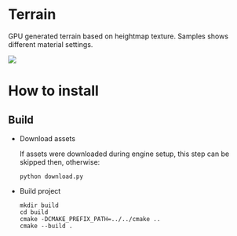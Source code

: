 # Terrain

GPU generated terrain based on heightmap texture. Samples shows different material settings.

![](https://media.giphy.com/media/9kFtsK5QWa7Y8v3NEJ/giphy.gif)

# How to install

## Build

- Download assets

  If assets were downloaded during engine setup, this step can be skipped then, otherwise:
  ```
  python download.py
  ```
- Build project
  ```
  mkdir build
  cd build
  cmake -DCMAKE_PREFIX_PATH=../../cmake ..
  cmake --build .
  ```
